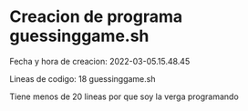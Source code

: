 # Creacion de programa guessinggame.sh

Fecha y hora de creacion: 2022-03-05.15.48.45

Lineas de codigo: 18 guessinggame.sh

Tiene menos de 20 lineas por que soy la verga programando
